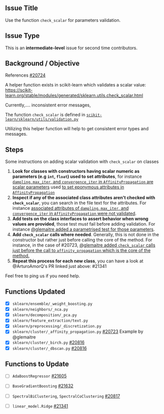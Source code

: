 ## Issue Title
Use the function `check_scalar` for parameters validation. 

## Issue Type
This is an **intermediate-level** issue for second time contributors.

## Background / Objective

References [#20724](https://github.com/scikit-learn/scikit-learn/issues/20724)

A helper function exists in scikit-learn which validates a scalar value:  
https://scikit-learn.org/stable/modules/generated/sklearn.utils.check_scalar.html

Currently,.... inconsistent error messages, 

The function `check_scalar` is defined in [`scikit-learn/sklearn/utils/validation.py`](https://github.com/scikit-learn/scikit-learn/blob/6077d52b706d118c0d9fb1e69c254bc67e15b078/sklearn/utils/validation.py)


Utilizing this helper function will help to get consistent error types and messages.

## Steps

Some instructions on adding scalar validation with `check_scalar` on classes
 
1. **Look for classes with constructors having scalar numeric as parameters (e.g `int`, `float`) used to set attributes**, for instance [`dampling`, `max_iter`, and `convergence_iter` in `AffinityPropagation` are scalar parameters]( https://github.com/scikit-learn/scikit-learn/pull/20723/files#diff-62083de22888eadb572404f8f7255a19a74370eeaf2a893858b066d90ada979eL273-L285)  used [to set eponymous attributes in `AffinityPropagation`](https://github.com/scikit-learn/scikit-learn/pull/20723/files#diff-62083de22888eadb572404f8f7255a19a74370eeaf2a893858b066d90ada979eR404-R406)
1. **Inspect if any of the associated class attributes aren't checked with `check_scalar`**, you can search in the file text for the attributes. For instance [associated attributes of `dampling`, `max_iter`, and `convergence_iter` in `AffinityPropagation` were not validated](https://github.com/scikit-learn/scikit-learn/pull/20723/files#diff-62083de22888eadb572404f8f7255a19a74370eeaf2a893858b066d90ada979eL458).
1. **Add tests on the class interfaces to assert behavior when wrong values are provided**, those test _must_ fail before adding validation. For instance [@glemaitre added a parametrised test for those parameters](https://github.com/scikit-learn/scikit-learn/pull/20723/files#diff-35c6902baaa6b79819df8746c45a68f5d9057003fcd4189ac1d44213ac1eced2R76-R95).
1. **Add `check_scalar` calls where needed**. Generally, this is not done in the constructor but rather just before calling the core of the method. For instance, in the case of #20723, [@glemaitre added `check_scalar` calls just before the call to `affinity_propagation` which is the core of the method.](https://github.com/scikit-learn/scikit-learn/pull/20723/files#diff-62083de22888eadb572404f8f7255a19a74370eeaf2a893858b066d90ada979eR460-R475)
1. **Repeat this process for each new class**, you can have a look at @ArturoAmorQ's PR linked just above: #21341

Feel free to ping us if you need help.

## Functions Updated
- [x] `sklearn/ensemble/_weight_boosting.py`
- [x] `sklearn/neighbors/_nca.py`
- [x] `sklearn/decomposition/_pca.py`
- [x] `sklearn/feature_extraction/text.py`
- [x] `sklearn/preprocessing/_discretization.py`
- [x] `sklearn/cluster/_affinity_propagation.py`  [#20723](https://github.com/scikit-learn/scikit-learn/pull/20723) Example by @glemaitre
- [x] `sklearn/cluster/_birch.py`  [#20816](https://github.com/scikit-learn/scikit-learn/pull/20816)
- [x] `sklearn/cluster/_dbscan.py`  [#20816](https://github.com/scikit-learn/scikit-learn/pull/20816)

## Functions to Update
- [ ] `AdaBoostRegressor`  [#21605](https://github.com/scikit-learn/scikit-learn/pull/21605)
- [ ] `BaseGradientBoosting`  [#21632](https://github.com/scikit-learn/scikit-learn/pull/21632)
- [ ] `SpectralBiClustering`, `SpectralCoClustering`  [#20817](https://github.com/scikit-learn/scikit-learn/pull/20817)
- [ ] `linear_model.Ridge`  [#21341](https://github.com/scikit-learn/scikit-learn/pull/21341)



